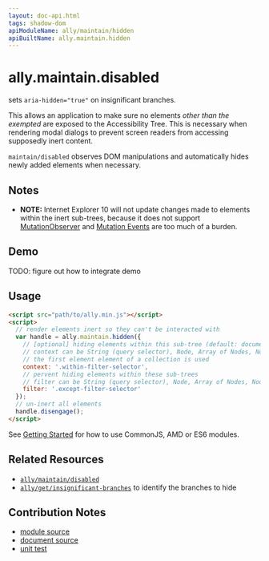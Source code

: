 ```yaml
---
layout: doc-api.html
tags: shadow-dom
apiModuleName: ally/maintain/hidden
apiBuiltName: ally.maintain.hidden
---
```


# ally.maintain.disabled

sets `aria-hidden="true"` on insignificant branches.

This allows an application to make sure no elements *other than the exempted* are exposed to the Accessibility Tree. This is necessary when rendering modal dialogs to prevent screen readers from accessing supposedly inert content.

`maintain/disabled` observes DOM manipulations and automatically hides newly added elements when necessary.


## Notes

* **NOTE:** Internet Explorer 10 will not update changes made to elements within the inert sub-trees, because it does not support [MutationObserver](https://developer.mozilla.org/en-US/docs/Web/API/MutationObserver) and [Mutation Events](https://developer.mozilla.org/en-US/docs/Web/Guide/Events/Mutation_events) are too much of a burden.


## Demo

TODO: figure out how to integrate demo


## Usage

```html
<script src="path/to/ally.min.js"></script>
<script>
  // render elements inert so they can't be interacted with
  var handle = ally.maintain.hidden({
    // [optional] hiding elements within this sub-tree (default: document)
    // context can be String (query selector), Node, Array of Nodes, NodeList, HTMLCollection
    // the first element element of a collection is used
    context: '.within-filter-selector',
    // pervent hiding elements within these sub-trees
    // filter can be String (query selector), Node, Array of Nodes, NodeList, HTMLCollection
    filter: '.except-filter-selector'
  });
  // un-inert all elements
  handle.disengage();
</script>
```

See [Getting Started](../../getting-started.md) for how to use CommonJS, AMD or ES6 modules.


## Related Resources

* [`ally/maintain/disabled`](disabled.md)
* [`ally/get/insignificant-branches`](../get/insignificant-branches.md) to identify the branches to hide


## Contribution Notes

* [module source](https://github.com/medialize/ally.js/blob/master/src/maintain/hidden.js)
* [document source](https://github.com/medialize/ally.js/blob/master/docs/api/maintain/hidden.md)
* [unit test](https://github.com/medialize/ally.js/blob/master/test/unit/maintain.hidden.test.js)


